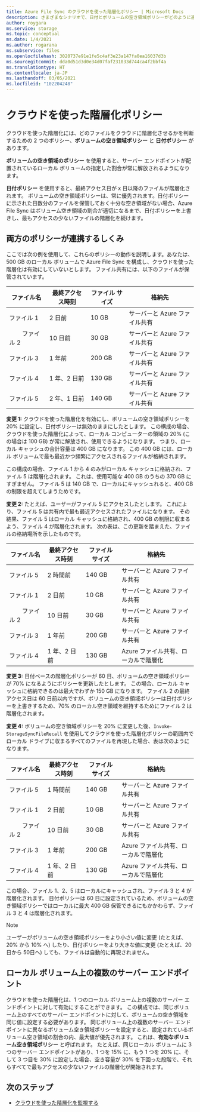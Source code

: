 ```yaml
---
title: Azure File Sync のクラウドを使った階層化ポリシー | Microsoft Docs
description: さまざまなシナリオで、日付とボリュームの空き領域ポリシーがどのように連携するかについて詳しく説明します。
author: roygara
ms.service: storage
ms.topic: conceptual
ms.date: 1/4/2021
ms.author: rogarana
ms.subservice: files
ms.openlocfilehash: 3020737e91e1fe5c4af3e23a147fa0ea16037d3b
ms.sourcegitcommit: dda0d51d3d0e34d07faf231033d744ca4f2bbf4a
ms.translationtype: HT
ms.contentlocale: ja-JP
ms.lasthandoff: 03/05/2021
ms.locfileid: "102204248"
---
```

# <a name="cloud-tiering-policies"></a>クラウドを使った階層化ポリシー

クラウドを使った階層化には、どのファイルをクラウドに階層化させるかを判断するための 2 つのポリシー、**ボリュームの空き領域ポリシー** と **日付ポリシー** があります。

**ボリュームの空き領域のポリシー** を使用すると、サーバー エンドポイントが配置されているローカル ボリュームの指定した割合が常に解放されるようになります。 

**日付ポリシー** を使用すると、最終アクセス日が x 日以降のファイルが階層化されます。 ボリュームの空き領域ポリシーは、常に優先されます。日付ポリシーに示された日数分のファイルを保管しておく十分な空き領域がない場合、Azure File Sync はボリューム空き領域の割合が適切になるまで、日付ポリシーを上書きし、最もアクセスの少ないファイルの階層化を続けます。

## <a name="how-both-policies-work-together"></a>両方のポリシーが連携するしくみ

ここでは次の例を使用して、これらのポリシーの動作を説明します。あなたは、500 GB のローカル ボリュームで Azure File Sync を構成し、クラウドを使った階層化は有効にしていないとします。 ファイル共有には、以下のファイルが保管されています。

|ファイル名 |最終アクセス時刻  |ファイル サイズ  |格納先 |
|----------|------------------|-----------|----------|
|ファイル 1    | 2 日前  | 10 GB | サーバーと Azure ファイル共有
|        ファイル 2    | 10 日前 | 30 GB | サーバーと Azure ファイル共有
|ファイル 3    | 1 年前 | 200 GB | サーバーと Azure ファイル共有
|ファイル 4    | 1 年、2 日前 | 130 GB | サーバーと Azure ファイル共有
|ファイル 5    | 2 年、1 日前 | 140 GB | サーバーと Azure ファイル共有

**変更 1:** クラウドを使った階層化を有効にし、ボリュームの空き領域ポリシーを 20% に設定し、日付ポリシーは無効のままにしたとします。 この構成の場合、クラウドを使った階層化によって、ローカル コンピューターの領域の 20% (この場合は 100 GB) が常に解放され、使用できるようになります。 つまり、ローカル キャッシュの合計容量は 400 GB になります。 この 400 GB には、ローカル ボリュームで最も最近かつ頻繁にアクセスされるファイルが格納されます。

この構成の場合、ファイル 1 から 4 のみがローカル キャッシュに格納され、ファイル 5 は階層化されます。 これは、使用可能な 400 GB のうちの 370 GB にすぎません。 ファイル 5 は 140 GB で、ローカルにキャッシュれると、400 GB の制限を超えてしまうためです。 

**変更 2:** たとえば、ユーザーがファイル 5 にアクセスしたとします。 これにより、ファイル 5 は共有内で最も最近アクセスされたファイルになります。 その結果、ファイル 5 はローカル キャッシュに格納され、400 GB の制限に収まるよう、ファイル 4 が階層化されます。 次の表は、この更新を踏まえた、ファイルの格納場所を示したものです。

|ファイル名 |最終アクセス時刻  |ファイル サイズ  |格納先 |
|----------|------------------|-----------|----------|
|ファイル 5    | 2 時間前 | 140 GB | サーバーと Azure ファイル共有
|ファイル 1    | 2 日前  | 10 GB | サーバーと Azure ファイル共有
|        ファイル 2    | 10 日前 | 30 GB | サーバーと Azure ファイル共有
|ファイル 3    | 1 年前 | 200 GB | サーバーと Azure ファイル共有
|ファイル 4    | 1 年、2 日前 | 130 GB | Azure ファイル共有、ローカルで階層化

**変更 3:** 日付ベースの階層化ポリシーが 60 日、ボリュームの空き領域ポリシーが 70% になるようにポリシーを更新したとします。 この場合、ローカル キャッシュに格納できるのは最大でわずか 150 GB になります。 ファイル 2 の最終アクセス日は 60 日前以内ですが、ボリュームの空き領域ポリシーは日付ポリシーを上書きするため、70% のローカル空き領域を維持するためにファイル 2 は階層化されます。

**変更 4:** ボリュームの空き領域ポリシーを 20% に変更した後、`Invoke-StorageSyncFileRecall` を使用してクラウドを使った階層化ポリシーの範囲内でローカル ドライブに収まるすべてのファイルを再現した場合、表は次のようになります。

|ファイル名 |最終アクセス時刻  |ファイル サイズ  |格納先 |
|----------|------------------|-----------|----------|
|ファイル 5    | 1 時間前  | 140 GB | サーバーと Azure ファイル共有
|ファイル 1    | 2 日前  | 10 GB | サーバーと Azure ファイル共有
|        ファイル 2    | 10 日前 | 30 GB | サーバーと Azure ファイル共有
|ファイル 3    | 1 年前 | 200 GB | Azure ファイル共有、ローカルで階層化
|ファイル 4    | 1 年、2 日前 | 130 GB | Azure ファイル共有、ローカルで階層化

この場合、ファイル 1、2、5 はローカルにキャッシュされ、ファイル 3 と 4 が階層化されます。 日付ポリシーは 60 日に設定されているため、ボリュームの空き領域ポリシーではローカルに最大 400 GB 保管できるにもかかわらず、ファイル 3 と 4 は階層化されます。

> [!NOTE] 
> ユーザーがボリュームの空き領域ポリシーをより小さい値に変更 (たとえば、20% から 10% へ) したり、日付ポリシーをより大きな値に変更 (たとえば、20 日から 50日へ) しても、ファイルは自動的に再現されません。

## <a name="multiple-server-endpoints-on-a-local-volume"></a>ローカル ボリューム上の複数のサーバー エンドポイント

クラウドを使った階層化は、1 つのローカル ボリューム上の複数のサーバー エンドポイントに対して有効にすることができます。 この構成では、同じボリューム上のすべてのサーバー エンドポイントに対して、ボリュームの空き領域を同じ値に設定する必要があります。 同じボリューム上の複数のサーバー エンドポイントに異なるボリューム空き領域ポリシーを設定すると、設定されているボリューム空き領域の割合の内、最大値が優先されます。 これは、**有効なボリューム空き領域ポリシー** と呼ばれます。 たとえば、同じローカル ボリュームに 3 つのサーバー エンドポイントがあり、1 つを 15% に、もう 1 つを 20% に、そして 3 つ目を 30% に設定した場合、空き容量が 30% を下回った段階で、それらすべてで最もアクセスの少ないファイルの階層化が開始されます。

## <a name="next-steps"></a>次のステップ
* [クラウドを使った階層化を監視する](storage-sync-monitor-cloud-tiering.md)
